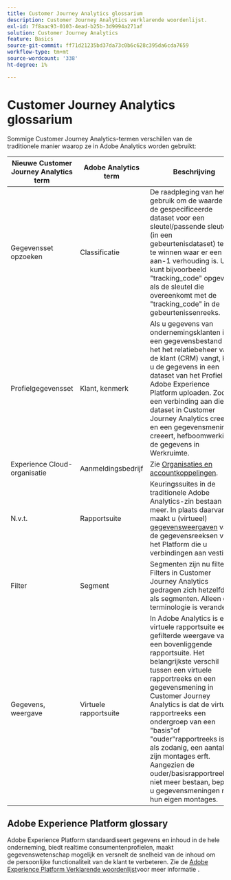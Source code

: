 ```yaml
---
title: Customer Journey Analytics glossarium
description: Customer Journey Analytics verklarende woordenlijst.
exl-id: 7f8aac93-0103-4ead-b25b-3d9994a271af
solution: Customer Journey Analytics
feature: Basics
source-git-commit: ff71d21235bd37da73c0b6c628c395da6cda7659
workflow-type: tm+mt
source-wordcount: '338'
ht-degree: 1%

---
```


# Customer Journey Analytics glossarium

Sommige Customer Journey Analytics-termen verschillen van de traditionele manier waarop ze in Adobe Analytics worden gebruikt:

| Nieuwe Customer Journey Analytics term | Adobe Analytics term | Beschrijving |
| --- | --- | --- |
| Gegevensset opzoeken | Classificatie | De raadpleging van het gebruik om de waarde van de gespecificeerde dataset voor een sleutel/passende sleutel (in een gebeurtenisdataset) terug te winnen waar er een 1-aan-1 verhouding is. U kunt bijvoorbeeld &quot;tracking_code&quot; opgeven als de sleutel die overeenkomt met de &quot;tracking_code&quot; in de gebeurtenissenreeks. |
| Profielgegevensset | Klant, kenmerk | Als u gegevens van ondernemingsklanten in een gegevensbestand van het het relatiebeheer van de klant (CRM) vangt, kunt u de gegevens in een dataset van het Profiel in Adobe Experience Platform uploaden. Zodra u een verbinding aan die dataset in Customer Journey Analytics creeert en een gegevensmening creeert, hefboomwerking de gegevens in Werkruimte. |
| Experience Cloud-organisatie | Aanmeldingsbedrijf | Zie [Organisaties en accountkoppelingen](https://experienceleague.adobe.com/docs/core-services/interface/manage-users-and-products/organizations.html#topic_C31CB834F109465A82ED57FF0563B3F1). |
| N.v.t. | Rapportsuite | Keuringssuites in de traditionele Adobe Analytics-zin bestaan niet meer. In plaats daarvan maakt u (virtueel) [gegevensweergaven](/help/data-views/create-dataview.md) van de gegevensreeksen van het Platform die u verbindingen aan vestigde. |
| Filter | Segment | Segmenten zijn nu filters. Filters in Customer Journey Analytics gedragen zich hetzelfde als segmenten. Alleen de terminologie is veranderd. |
| Gegevens, weergave | Virtuele rapportsuite | In Adobe Analytics is een virtuele rapportsuite een gefilterde weergave van een bovenliggende rapportsuite. Het belangrijkste verschil tussen een virtuele rapportreeks en een gegevensmening in Customer Journey Analytics is dat de virtuele rapportreeks een ondergroep van een &quot;basis&quot;of &quot;ouder&quot;rapportreeks is en, als zodanig, een aantal van zijn montages erft. Aangezien de ouder/basisrapportreeksen niet meer bestaan, bepaalt u gegevensmeningen met hun eigen montages. |

## Adobe Experience Platform glossary

Adobe Experience Platform standaardiseert gegevens en inhoud in de hele onderneming, biedt realtime consumentenprofielen, maakt gegevenswetenschap mogelijk en versnelt de snelheid van de inhoud om de persoonlijke functionaliteit van de klant te verbeteren.
Zie de [Adobe Experience Platform Verklarende woordenlijst](https://experienceleague.adobe.com/docs/experience-platform/landing/glossary.html)voor meer informatie .
